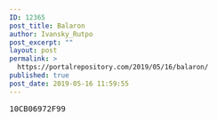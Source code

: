 ```yaml
---
ID: 12365
post_title: Balaron
author: Ivansky_Rutpo
post_excerpt: ""
layout: post
permalink: >
  https://portalrepository.com/2019/05/16/balaron/
published: true
post_date: 2019-05-16 11:59:55
---
```

<pre>10CB06972F99</pre>